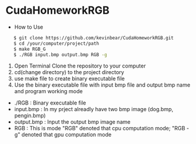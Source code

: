 # CudaHomeworkRGB
+ How to Use 
 ```bash
    $ git clone https://github.com/kevinbear/CudaHomeworkRGB.git
    $ cd /your/computer/project/path
    $ make RGB_G
    $ ./RGB input.bmp output.bmp RGB -g
 ```
 1. Open Terminal Clone the repository to your computer
 2. cd(change directory) to the project directory
 3. use make file to create binary executable file
 4. Use the binary executable file with input bmp file and output bmp name and program working mode
 + ./RGB : Binary executable file
 + input.bmp : In my prject alreadly have two bmp image (dog.bmp, pengin.bmp)
 + output.bmp : Input the output bmp image name
 + RGB : This is mode "RGB" denoted that cpu computation mode; "RGB -g" denoted that gpu computation mode
